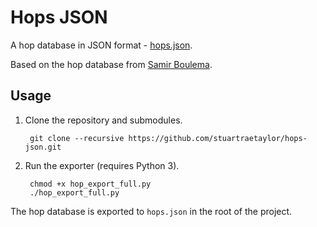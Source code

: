 # Hops JSON

A hop database in JSON format - [hops.json](hops.json).

Based on the hop database from [Samir Boulema](https://github.com/sboulema/Hops).

## Usage

1. Clone the repository and submodules.

        git clone --recursive https://github.com/stuartraetaylor/hops-json.git

2. Run the exporter (requires Python 3).

        chmod +x hop_export_full.py
        ./hop_export_full.py

The hop database is exported to `hops.json` in the root of the project.

